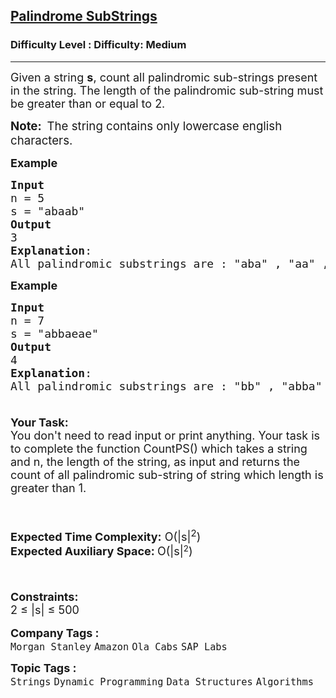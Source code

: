 <h2><a href="https://www.geeksforgeeks.org/problems/count-palindrome-sub-strings-of-a-string0652/1?page=2&category=Dynamic%20Programming&difficulty=Medium&status=unsolved&sortBy=submissions">Palindrome SubStrings</a></h2><h3>Difficulty Level : Difficulty: Medium</h3><hr><div class="problems_problem_content__Xm_eO"><p><span style="font-size: 18px;">Given a string <strong>s</strong>, count all palindromic sub-strings present in the string. The length of the palindromic sub-string must be greater than or equal to 2.&nbsp;</span></p>
<p><span style="font-size: 14pt;"><strong>Note:&nbsp; </strong>The string contains only lowercase english characters.</span></p>
<p><span style="font-size: 18px;"><strong>Example</strong></span></p>
<pre><span style="font-size: 18px;"><strong>Input</strong>
n = 5
s = "abaab"
<strong>Output</strong>
3
<strong>Explanation</strong>:
All palindromic substrings are : "aba" , "aa" , "baab"<br></span></pre>
<p><strong><span style="font-size: 18px;">Example</span></strong></p>
<pre><span style="font-size: 18px;"><strong>Input</strong>
n = 7
s = "abbaeae"
<strong>Output</strong>
4
<strong>Explanation</strong>:
All palindromic substrings are : "bb" , "abba" , "aea", "eae"<br><br></span></pre>
<p style="font-family: -apple-system, BlinkMacSystemFont, 'Segoe UI', Roboto, Oxygen, Ubuntu, Cantarell, 'Open Sans', 'Helvetica Neue', sans-serif; font-size: medium; white-space: normal;"><span style="font-size: 18px;"><strong style="font-family: -apple-system, BlinkMacSystemFont, 'Segoe UI', Roboto, Oxygen, Ubuntu, Cantarell, 'Open Sans', 'Helvetica Neue', sans-serif; font-size: 18px; white-space: normal;">Your Task:&nbsp;&nbsp;</strong><br><span style="font-size: 18px;">You don't need to read input or print anything. Your task is to complete the function CountPS() which takes a string and n, the length of the string, as input and returns the count of all palindromic sub-string of string which length is greater than 1.</span><br></span></p>
<p style="font-family: -apple-system, BlinkMacSystemFont, 'Segoe UI', Roboto, Oxygen, Ubuntu, Cantarell, 'Open Sans', 'Helvetica Neue', sans-serif; font-size: medium; white-space: normal;">&nbsp;</p>
<p style="font-family: -apple-system, BlinkMacSystemFont, 'Segoe UI', Roboto, Oxygen, Ubuntu, Cantarell, 'Open Sans', 'Helvetica Neue', sans-serif; font-size: medium; white-space: normal;"><span style="font-size: 18px;"><strong>Expected Time Complexity:</strong>&nbsp;O(|s|<sup>2</sup>)<br><strong>Expected Auxiliary Space:&nbsp;</strong>O(</span><span style="font-size: 18px;">|s|</span><sup>2</sup><span style="font-size: 18px;">)</span></p>
<p style="font-family: -apple-system, BlinkMacSystemFont, 'Segoe UI', Roboto, Oxygen, Ubuntu, Cantarell, 'Open Sans', 'Helvetica Neue', sans-serif; font-size: medium; white-space: normal;">&nbsp;</p>
<p style="font-family: -apple-system, BlinkMacSystemFont, 'Segoe UI', Roboto, Oxygen, Ubuntu, Cantarell, 'Open Sans', 'Helvetica Neue', sans-serif; font-size: medium; white-space: normal;"><span style="font-size: 18px;"><strong>Constraints:</strong><br>2 ≤ </span><span style="font-size: 18px;">|s|</span><span style="font-size: 18px;"> ≤ 500</span></p></div><p><span style=font-size:18px><strong>Company Tags : </strong><br><code>Morgan Stanley</code>&nbsp;<code>Amazon</code>&nbsp;<code>Ola Cabs</code>&nbsp;<code>SAP Labs</code>&nbsp;<br><p><span style=font-size:18px><strong>Topic Tags : </strong><br><code>Strings</code>&nbsp;<code>Dynamic Programming</code>&nbsp;<code>Data Structures</code>&nbsp;<code>Algorithms</code>&nbsp;